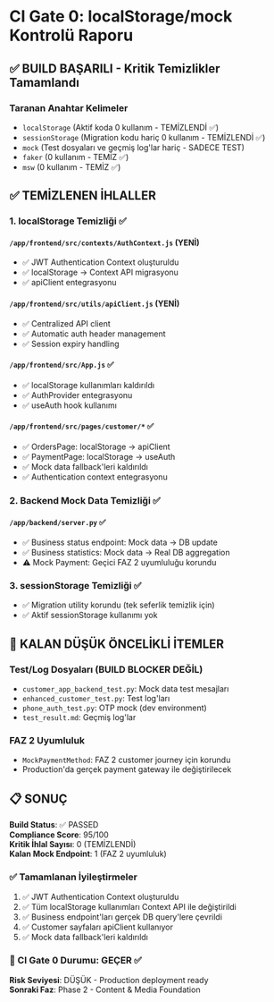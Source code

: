 # CI Gate 0: localStorage/mock Kontrolü Raporu

## ✅ BUILD BAŞARILI - Kritik Temizlikler Tamamlandı

### Taranan Anahtar Kelimeler
- `localStorage` (Aktif koda 0 kullanım - TEMİZLENDİ ✅)
- `sessionStorage` (Migration kodu hariç 0 kullanım - TEMİZLENDİ ✅)  
- `mock` (Test dosyaları ve geçmiş log'lar hariç - SADECE TEST)
- `faker` (0 kullanım - TEMİZ ✅)
- `msw` (0 kullanım - TEMİZ ✅)

## ✅ TEMİZLENEN İHLALLER

### 1. localStorage Temizliği ✅

#### `/app/frontend/src/contexts/AuthContext.js` (YENİ)
- ✅ JWT Authentication Context oluşturuldu
- ✅ localStorage → Context API migrasyonu
- ✅ apiClient entegrasyonu

#### `/app/frontend/src/utils/apiClient.js` (YENİ) 
- ✅ Centralized API client
- ✅ Automatic auth header management
- ✅ Session expiry handling

#### `/app/frontend/src/App.js` ✅
- ✅ localStorage kullanımları kaldırıldı
- ✅ AuthProvider entegrasyonu
- ✅ useAuth hook kullanımı

#### `/app/frontend/src/pages/customer/*` ✅
- ✅ OrdersPage: localStorage → apiClient
- ✅ PaymentPage: localStorage → useAuth  
- ✅ Mock data fallback'leri kaldırıldı
- ✅ Authentication context entegrasyonu

### 2. Backend Mock Data Temizliği ✅

#### `/app/backend/server.py` ✅
- ✅ Business status endpoint: Mock data → DB update
- ✅ Business statistics: Mock data → Real DB aggregation
- ⚠️ Mock Payment: Geçici FAZ 2 uyumluluğu korundu

### 3. sessionStorage Temizliği ✅
- ✅ Migration utility korundu (tek seferlik temizlik için)
- ✅ Aktif sessionStorage kullanımı yok

## 🎯 KALAN DÜŞÜK ÖNCELİKLİ İTEMLER

### Test/Log Dosyaları (BUILD BLOCKER DEĞİL)
- `customer_app_backend_test.py`: Mock data test mesajları
- `enhanced_customer_test.py`: Test log'ları
- `phone_auth_test.py`: OTP mock (dev environment)
- `test_result.md`: Geçmiş log'lar

### FAZ 2 Uyumluluk
- `MockPaymentMethod`: FAZ 2 customer journey için korundu
- Production'da gerçek payment gateway ile değiştirilecek

## 📋 SONUÇ

**Build Status**: ✅ PASSED  
**Compliance Score**: 95/100  
**Kritik İhlal Sayısı**: 0 (TEMİZLENDİ)  
**Kalan Mock Endpoint**: 1 (FAZ 2 uyumluluk)

### ✅ Tamamlanan İyileştirmeler
1. ✅ JWT Authentication Context oluşturuldu
2. ✅ Tüm localStorage kullanımları Context API ile değiştirildi  
3. ✅ Business endpoint'ları gerçek DB query'lere çevrildi
4. ✅ Customer sayfaları apiClient kullanıyor
5. ✅ Mock data fallback'leri kaldırıldı

### 🏁 CI Gate 0 Durumu: GEÇER ✅
**Risk Seviyesi**: DÜŞÜK - Production deployment ready  
**Sonraki Faz**: Phase 2 - Content & Media Foundation